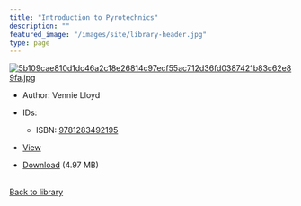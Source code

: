 ```yaml
---
title: "Introduction to Pyrotechnics"
description: ""
featured_image: "/images/site/library-header.jpg"
type: page
---
```


<a href="https://drive.google.com/uc?export=view&id=1Xn9HfsVn3lAH0l3VsMMVEQShkS-3bVW4" target="_blank">![5b109cae810d1dc46a2c18e26814c97ecf55ac712d36fd0387421b83c62e89fa.jpg](/images/library/5b109cae810d1dc46a2c18e26814c97ecf55ac712d36fd0387421b83c62e89fa.jpg)</a>
* Author: Vennie Lloyd
* IDs:
  * ISBN: <a href="https://www.worldcat.org/isbn/9781283492195" target="_blank">9781283492195</a>
* <a href="https://drive.google.com/uc?export=view&id=1Xn9HfsVn3lAH0l3VsMMVEQShkS-3bVW4" target="_blank">View</a>

* [Download](https://drive.google.com/uc?export=download&id=1Xn9HfsVn3lAH0l3VsMMVEQShkS-3bVW4) (4.97 MB)

<br />[Back to library](/library/)
